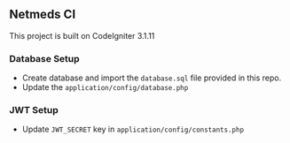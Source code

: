 ## Netmeds CI
This project is built on CodeIgniter 3.1.11

### Database Setup
* Create database and import the `database.sql` file provided in this repo.
* Update the `application/config/database.php`

### JWT Setup
* Update `JWT_SECRET` key in `application/config/constants.php`
